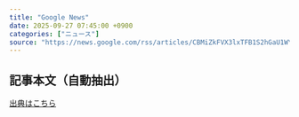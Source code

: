 ```yaml
---
title: "Google News"
date: 2025-09-27 07:45:00 +0900
categories: ["ニュース"]
source: "https://news.google.com/rss/articles/CBMiZkFVX3lxTFB1S2hGaU1WYjFpV0xCT2RObkdUOFNJUkFzWUl5S3RiVWNXWGhROFIzaWVnTG1pVG4ySWt0YzJBbUxJTnpwVkdlckZuZkg0dURBMG1jNHF0Mkl6cFMyak9xVVV4QTdDUQ?oc=5"
---
```


## 記事本文（自動抽出）
<body class="y0K44d EA71Tc" id="readabilityBody"></body>

[出典はこちら](https://news.google.com/rss/articles/CBMiZkFVX3lxTFB1S2hGaU1WYjFpV0xCT2RObkdUOFNJUkFzWUl5S3RiVWNXWGhROFIzaWVnTG1pVG4ySWt0YzJBbUxJTnpwVkdlckZuZkg0dURBMG1jNHF0Mkl6cFMyak9xVVV4QTdDUQ?oc=5)
